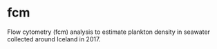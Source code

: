 # fcm
Flow cytometry (fcm) analysis to estimate plankton density in seawater collected around Iceland in 2017.
